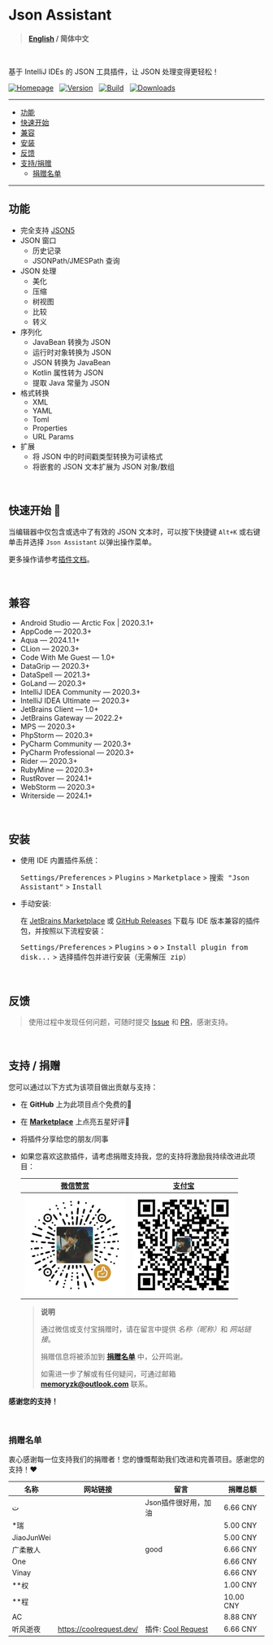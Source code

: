 # Json Assistant

> **[English](./README.md) / 简体中文**

<br/>

基于 IntelliJ IDEs 的 JSON 工具插件，让 JSON 处理变得更轻松！

[![Homepage][shields:hp]][jb:plugin-link]
&nbsp;
[![Version][shields:version]][jb:version]
&nbsp;
[![Build][shields:build]][gh:build]
&nbsp;
[![Downloads][shields:download]][jb:version]

---

- [功能](#功能)
- [快速开始](#快速开始-)
- [兼容](#兼容)
- [安装](#安装)
- [反馈](#反馈)
- [支持/捐赠](#支持--捐赠)
  - [捐赠名单](#捐赠名单)

---

## 功能
- 完全支持 [JSON5][json5]
- JSON 窗口
  - 历史记录
  - JSONPath/JMESPath 查询
- JSON 处理
  - 美化
  - 压缩
  - 树视图
  - 比较
  - 转义
- 序列化
  - JavaBean 转换为 JSON
  - 运行时对象转换为 JSON
  - JSON 转换为 JavaBean
  - Kotlin 属性转为 JSON
  - 提取 Java 常量为 JSON
- 格式转换
  - XML
  - YAML
  - Toml
  - Properties
  - URL Params
- 扩展
  - 将 JSON 中的时间戳类型转换为可读格式
  - 将嵌套的 JSON 文本扩展为 JSON 对象/数组

<br/>

## 快速开始 🚀
当编辑器中仅包含或选中了有效的 JSON 文本时，可以按下快捷键 `Alt+K` 或右键单击并选择 `Json Assistant` 以弹出操作菜单。 

更多操作请参考[插件文档][plugin:docs]。

<br/>

## 兼容
 - Android Studio — Arctic Fox | 2020.3.1+
 - AppCode — 2020.3+
 - Aqua — 2024.1.1+
 - CLion — 2020.3+
 - Code With Me Guest — 1.0+
 - DataGrip — 2020.3+
 - DataSpell — 2021.3+
 - GoLand — 2020.3+
 - IntelliJ IDEA Community — 2020.3+
 - IntelliJ IDEA Ultimate — 2020.3+
 - JetBrains Client — 1.0+
 - JetBrains Gateway — 2022.2+
 - MPS — 2020.3+
 - PhpStorm — 2020.3+
 - PyCharm Community — 2020.3+
 - PyCharm Professional — 2020.3+
 - Rider — 2020.3+
 - RubyMine — 2020.3+
 - RustRover — 2024.1+
 - WebStorm — 2020.3+
 - Writerside — 2024.1+

<br/>

## 安装

- 使用 IDE 内置插件系统：

  <kbd>Settings/Preferences</kbd> > <kbd>Plugins</kbd> > <kbd>Marketplace</kbd> > <kbd>搜索 "Json Assistant"</kbd> >
  <kbd>Install</kbd>


- 手动安装:

  在 [JetBrains Marketplace][jb:plugin-link] 或 [GitHub Releases][gh:release] 下载与 IDE 版本兼容的插件包，并按照以下流程安装：

  <kbd>Settings/Preferences</kbd> > <kbd>Plugins</kbd> > <kbd>⚙️</kbd> > <kbd>Install plugin from disk...</kbd> > <kbd>选择插件包并进行安装（无需解压 zip）</kbd>

<br/>

## 反馈
> 使用过程中发现任何问题，可随时提交 [Issue][gh:issue] 和 [PR][gh:pr]，感谢支持。

<br/>

## 支持 / 捐赠
您可以通过以下方式为该项目做出贡献与支持：
- 在 **GitHub** 上为此项目点个免费的🌟
- 在 [**Marketplace**][jb:plugin-reviews] 上点亮五星好评🌟
- 将插件分享给您的朋友/同事
- 如果您喜欢这款插件，请考虑捐赠支持我，您的支持将激励我持续改进此项目：

  <table>
    <thead align="center">
      <tr>
        <th><a href="https://pay.weixin.qq.com/index.php/public/wechatpay_en" target="_blank" rel="noopener noreferrer">微信赞赏</a></th>
        <th><a href="https://global.alipay.com" target="_blank" rel="noopener noreferrer">支付宝</a></th>
      </tr>
    </thead>
    <tr align="center">
      <td>
        <a href="https://pay.weixin.qq.com/index.php/public/wechatpay_en" target="_blank" rel="noopener noreferrer">
          <img src="src/main/resources/images/wechat_pay.png" alt="微信赞赏">
        </a>
      </td>
      <td>
        <a href="https://global.alipay.com" target="_blank" rel="noopener noreferrer">
          <img src="src/main/resources/images/alipay.png" alt="支付宝">
        </a>
      </td>
    </tr>
  </table>

  > **说明**
  >
  > 通过微信或支付宝捐赠时，请在留言中提供 <i>名称（昵称）</i>和 <i>网站链接</i>。
  >
  > 捐赠信息将被添加到 [**捐赠名单**](#捐赠名单) 中，公开鸣谢。
  >
  > 如需进一步了解或有任何疑问，可通过邮箱 [**memoryzk@outlook.com**][mailto] 联系。


**感谢您的支持！**



<br/>

### 捐赠名单
衷心感谢每一位支持我们的捐赠者！您的慷慨帮助我们改进和完善项目。感谢您的支持！❤️

| 名称         | 网站链接                     | 留言                                                                                       | 捐赠总额      |
|------------|--------------------------|------------------------------------------------------------------------------------------|-----------|
| ت          |                          | Json插件很好用，加油                                                                             | 6.66 CNY  |
| *瑞         |                          |                                                                                          | 5.00 CNY  |
| JiaoJunWei |                          |                                                                                          | 5.00 CNY  |
| 广柔散人       |                          | good                                                                                     | 6.66 CNY  |
| One        |                          |                                                                                          | 6.66 CNY  |
| Vinay      |                          |                                                                                          | 6.66 CNY  |
| **权        |                          |                                                                                          | 1.00 CNY  |
| **程        |                          |                                                                                          | 10.00 CNY |
| AC         |                          |                                                                                          | 8.88 CNY  |
| 听风逝夜       | https://coolrequest.dev/ | 插件: [Cool Request](https://plugins.jetbrains.com/plugin/23555-cool-request-rest-client-) | 6.66 CNY  |

[shields:hp]: https://img.shields.io/badge/Jetbrains%20Plugin-Json%20%20Assistant-4285F4.svg?style=Plastic&logo=data:image/svg+xml;base64,PHN2ZyB4bWxucz0iaHR0cDovL3d3dy53My5vcmcvMjAwMC9zdmciIHdpZHRoPSIxNiIgaGVpZ2h0PSIxNiIgdmlld0JveD0iMCAwIDI0IDI0Ij48cGF0aCBmaWxsPSJ3aGl0ZSIgZD0iTTEwIDE5di01aDR2NWMwIC41NS40NSAxIDEgMWgzYy41NSAwIDEtLjQ1IDEtMXYtN2gxLjdjLjQ2IDAgLjY4LS41Ny4zMy0uODdMMTIuNjcgMy42Yy0uMzgtLjM0LS45Ni0uMzQtMS4zNCAwbC04LjM2IDcuNTNjLS4zNC4zLS4xMy44Ny4zMy44N0g1djdjMCAuNTUuNDUgMSAxIDFoM2MuNTUgMCAxLS40NSAxLTEiLz48L3N2Zz4=
[shields:build]: https://github.com/MemoryZy/Json-Assistant/workflows/Build/badge.svg
[shields:version]: https://img.shields.io/jetbrains/plugin/v/24738-json-assistant.svg?label=Version&logo=data:image/svg+xml;base64,PHN2ZyB4bWxucz0iaHR0cDovL3d3dy53My5vcmcvMjAwMC9zdmciIHdpZHRoPSIxNCIgaGVpZ2h0PSIxNCIgdmlld0JveD0iMCAwIDI0IDI0Ij48cGF0aCBmaWxsPSJ3aGl0ZSIgZD0iTTIwLjUwMiA1LjkyMkwxMiAxTDMuNDk4IDUuOTIyTDEyIDEwLjg0NXpNMi41IDcuNjU2VjE3LjVsOC41IDQuOTIxdi05Ljg0NHpNMTMgMjIuNDJsOC41LTQuOTIxVjcuNjU2bC04LjUgNC45MnoiLz48L3N2Zz4=
[shields:download]: https://img.shields.io/jetbrains/plugin/d/24738-json-assistant.svg?label=Download&logo=data:image/svg+xml;base64,PHN2ZyB4bWxucz0iaHR0cDovL3d3dy53My5vcmcvMjAwMC9zdmciIHdpZHRoPSIxNCIgaGVpZ2h0PSIxNCIgdmlld0JveD0iMCAwIDI0IDI0Ij48cGF0aCBmaWxsPSJ3aGl0ZSIgZD0ibTEyIDE2bC01LTVsMS40LTEuNDVsMi42IDIuNlY0aDJ2OC4xNWwyLjYtMi42TDE3IDExem0tNiA0cS0uODI1IDAtMS40MTItLjU4N1Q0IDE4di0zaDJ2M2gxMnYtM2gydjNxMCAuODI1LS41ODcgMS40MTNUMTggMjB6Ii8+PC9zdmc+
[jb:plugin-link]: https://plugins.jetbrains.com/plugin/24738-json-assistant
[jb:plugin-reviews]: https://plugins.jetbrains.com/plugin/24738-json-assistant/reviews
[gh:pr]: https://github.com/MemoryZy/Json-Assistant/pulls
[gh:issue]: https://github.com/MemoryZy/Json-Assistant/issues/new/choose
[gh:release]: https://github.com/MemoryZy/Json-Assistant/releases/latest
[jb:version]: https://plugins.jetbrains.com/plugin/24738-json-assistant/versions
[gh:build]: https://github.com/MemoryZy/Json-Assistant/actions/workflows/build.yml
[plugin:docs]: https://json.memoryzy.cn/overview
[json5]: https://json5.org/
[mailto]: mailto:memoryzk@outlook.com
